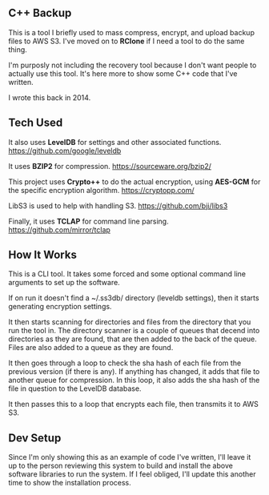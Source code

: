 ## C++ Backup

This is a tool I briefly used to mass compress, encrypt, and upload backup files to AWS S3.  I've moved on to **RClone** if I need a tool to do the same thing.

I'm purposly not including the recovery tool because I don't want people to actually use this tool.  It's here more to show some C++ code that I've written.

I wrote this back in 2014.

## Tech Used

It also uses **LevelDB** for settings and other associated functions.
https://github.com/google/leveldb

It uses **BZIP2** for compression.
https://sourceware.org/bzip2/

This project uses **Crypto++** to do the actual encryption, using **AES-GCM** for the specific encryption algorithm.
https://cryptopp.com/

LibS3 is used to help with handling S3.
https://github.com/bji/libs3

Finally, it uses **TCLAP** for command line parsing.
https://github.com/mirror/tclap

## How It Works

This is a CLI tool.  It takes some forced and some optional command line arguments to set up the software.

If on run it doesn't find a ~/.ss3db/ directory (leveldb settings), then it starts generating encryption settings.

It then starts scanning for directories and files from the directory that you run the tool in.  The directory scanner is a couple of queues that decend into directories as they are found, that are then added to the back of the queue.  Files are also added to a queue as they are found.

It then goes through a loop to check the sha hash of each file from the previous version (if there is any).  If anything has changed, it adds that file to another queue for compression.  In this loop, it also adds the sha hash of the file in question to the LevelDB database.

It then passes this to a loop that encrypts each file, then transmits it to AWS S3.

## Dev Setup

Since I'm only showing this as an example of code I've written, I'll leave it up to the person reviewing this system to build and install the above software libraries to run the system.  If I feel obliged, I'll update this another time to show the installation process.

